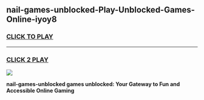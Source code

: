 
## nail-games-unblocked-Play-Unblocked-Games-Online-iyoy8
<h3>
<a href="https://premium76.site?title=nail-games-unblocked&ref=25A">CLICK TO PLAY</a></h3>
<hr>

<h3>
<a href="https://premium76.site?title=nail-games-unblocked&ref=25A">CLICK 2 PLAY</a>
  
</h3>

<a href="https://premium76.site?title=nail-games-unblocked&ref=25A"><img src="https://clearcache.store/games.png"></a>


**nail-games-unblocked games unblocked: Your Gateway to Fun and Accessible Online Gaming**
